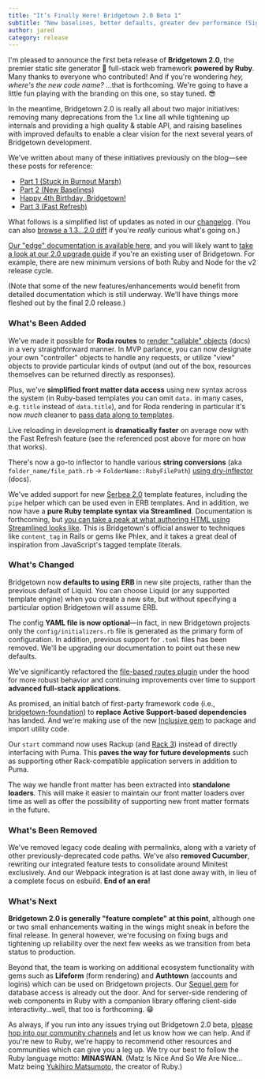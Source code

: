 ```yaml
---
title: "It’s Finally Here! Bridgetown 2.0 Beta 1"
subtitle: "New baselines, better defaults, greater dev performance (Signals!), an enhanced full-stack application framework, and a whole lot more."
author: jared
category: release
---
```


I'm pleased to announce the first beta release of **Bridgetown 2.0**, the premier static site generator 🤝 full-stack web framework **powered by Ruby**. Many thanks to everyone who contributed! And if you're wondering _hey, where's the new code name?_ …that is forthcoming. We're going to have a little fun playing with the branding on this one, so stay tuned. 😎

In the meantime, Bridgetown 2.0 is really all about two major initiatives: removing many deprecations from the 1.x line all while tightening up internals and providing a high quality & stable API, and raising baselines with improved defaults to enable a clear vision for the next several years of Bridgetown development.

We've written about many of these initiatives previously on the blog—see these posts for reference:

* [Part 1 (Stuck in Burnout Marsh)](/future/road-to-bridgetown-2.0-escaping-burnout/)
* [Part 2 (New Baselines)](/future/road-to-bridgetown-2.0-new-baselines/)
* [Happy 4th Birthday, Bridgetown!](/news/happy-birthday-bridgetown/)
* [Part 3 (Fast Refresh)](/future/road-to-bridgetown-2.0-fast-refresh/)

What follows is a simplified list of updates as noted in our [changelog](https://github.com/bridgetownrb/bridgetown/blob/main/CHANGELOG.md). (You can also [browse a 1.3...2.0 diff](https://github.com/bridgetownrb/bridgetown/compare/1-3-stable...main) if you're _really_ curious what's going on.)

[Our "edge" documentation is available here](https://edge.bridgetownrb.com), and you will likely want to [take a look at our 2.0 upgrade guide](https://edge.bridgetownrb.com/docs/installation/upgrade) if you're an existing user of Bridgetown. For example, there are new minimum versions of both Ruby and Node for the v2 release cycle.

(Note that some of the new features/enhancements would benefit from detailed documentation which is still underway. We'll have things more fleshed out by the final 2.0 release.)

### What's Been Added

We've made it possible for **Roda routes** to [render "callable" objects](https://edge.bridgetownrb.com/docs/routes#callable-objects-for-rendering-within-blocks) (docs) in a very straightforward manner. In MVP parlance, you can now designate your own "controller" objects to handle any requests, or utilize "view" objects to provide particular kinds of output (and out of the box, resources themselves can be returned directly as responses).

Plus, we've **simplified front matter data access** using new syntax across the system (in Ruby-based templates you can omit `data.` in many cases, e.g. `title` instead of `data.title`), and for Roda rendering in particular it's now _much_ cleaner to [pass data along to templates](https://edge.bridgetownrb.com/docs/routes#file-based-dynamic-routes).

Live reloading in development is **dramatically faster** on average now with the Fast Refresh feature (see the referenced post above for more on how that works).

There's now a go-to inflector to handle various **string conversions** (aka `folder_name/file_path.rb` → `FolderName::RubyFilePath`) [using dry-inflector](https://edge.bridgetownrb.com/docs/configuration/initializers#inflector) (docs).

We've added support for new [Serbea 2.0](https://serbea.dev) template features, including the `pipe` helper which can be used even in ERB templates. And in addition, we now have a **pure Ruby template syntax via Streamlined**. Documentation is forthcoming, but [you can take a peak at what authoring HTML using Streamlined looks like](https://github.com/bridgetownrb/streamlined/blob/b5d7e5bab0589b3f581c8a709f970870fa8da327/test/test_streamlined.rb#L32). This is Bridgetown's official answer to techniques like `content_tag` in Rails or gems like Phlex, and it takes a great deal of inspiration from JavaScript's tagged template literals.

### What's Changed

Bridgetown now **defaults to using ERB** in new site projects, rather than the previous default of Liquid. You can choose Liquid (or any supported template engine) when you create a new site, but without specifying a particular option Bridgetown will assume ERB.

The config **YAML file is now optional**—in fact, in new Bridgetown projects only the `config/initializers.rb` file is generated as the primary form of configuration. In addition, previous support for `.toml` files has been removed. We'll be upgrading our documentation to point out these new defaults.

We've significantly refactored the [file-based routes plugin](https://edge.bridgetownrb.com/docs/routes#file-based-dynamic-routes) under the hood for more robust behavior and continuing improvements over time to support **advanced full-stack applications**.

As promised, an initial batch of first-party framework code (i.e., [bridgetown-foundation](https://github.com/bridgetownrb/bridgetown/tree/main/bridgetown-foundation)) to **replace Active Support-based dependencies** has landed. And we're making use of the new [Inclusive gem](https://github.com/bridgetownrb/inclusive) to package and import utility code.

Our `start` command now uses Rackup (and [Rack 3](https://github.com/rack/rack)) instead of directly interfacing with Puma. This **paves the way for future developments** such as supporting other Rack-compatible application servers in addition to Puma.

The way we handle front matter has been extracted into **standalone loaders**. This will make it easier to maintain our front matter loaders over time as well as offer the possibility of supporting new front matter formats in the future.

### What's Been Removed

We've removed legacy code dealing with permalinks, along with a variety of other previously-deprecated code paths. We've also **removed Cucumber**, rewriting our integrated feature tests to consolidate around Minitest exclusively. And our Webpack integration is at last done away with, in lieu of a complete focus on esbuild. **End of an era!**

### What's Next

**Bridgetown 2.0 is generally "feature complete" at this point**, although one or two small enhancements waiting in the wings might sneak in before the final release. In general however, we're focusing on fixing bugs and tightening up reliability over the next few weeks as we transition from beta status to production.

Beyond that, the team is working on additional ecosystem functionality with gems such as **Lifeform** (form rendering) and **Authtown** (accounts and logins) which can be used on Bridgetown projects. Our [Sequel gem](https://github.com/bridgetownrb/bridgetown_sequel) for database access is already out the door. And for server-side rendering of web components in Ruby with a companion library offering client-side interactivity…well, that too is forthcoming. 😁

As always, if you run into any issues trying out Bridgetown 2.0 beta, [please hop into our community channels](/community) and let us know how we can help. And if you're new to Ruby, we're happy to recommend other resources and communities which can give you a leg up. We try our best to follow the Ruby language motto: **MINASWAN**. (Matz Is Nice And So We Are Nice…Matz being [Yukihiro Matsumoto](https://en.wikipedia.org/wiki/Yukihiro_Matsumoto), the creator of Ruby.)

